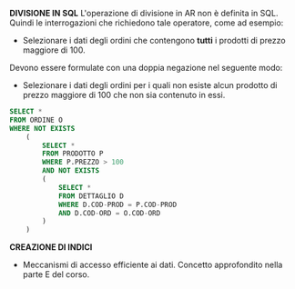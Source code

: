 **DIVISIONE IN SQL**
L'operazione di divisione in AR non è definita in SQL. Quindi le interrogazioni che richiedono tale operatore, come ad esempio:
- Selezionare i dati degli ordini che contengono **tutti** i prodotti di prezzo maggiore di 100.

Devono essere formulate con una doppia negazione nel seguente modo:
- Selezionare i dati degli ordini per i quali non esiste alcun prodotto di prezzo maggiore di 100 che non sia contenuto in essi.

``` SQL
SELECT *
FROM ORDINE O
WHERE NOT EXISTS
	(
		SELECT *
		FROM PRODOTTO P
		WHERE P.PREZZO > 100
		AND NOT EXISTS
		(
			SELECT *
			FROM DETTAGLIO D
			WHERE D.COD-PROD = P.COD-PROD
			AND D.COD-ORD = O.COD-ORD
		)
	)
```

**CREAZIONE DI INDICI**
- Meccanismi di accesso efficiente ai dati. Concetto approfondito nella parte E del corso.